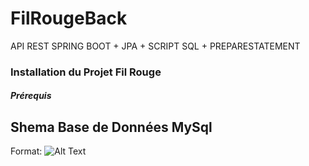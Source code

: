 # FilRougeBack
API REST SPRING BOOT + JPA + SCRIPT SQL + PREPARESTATEMENT

### Installation du Projet Fil Rouge
 ##### Prérequis 

## Shema Base de Données MySql
 
Format: ![Alt Text](https://github.com/stephp30/FilRougeBack/blob/master/img/SchemaBDD.PNG)


